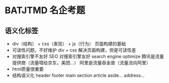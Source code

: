# BATJTMD 名企考题

## 语义化标签
- div（结构） + css（表现） + js（行为） 页面构建的基础
- 可读性问题，不好维护 
     div + css 解决页面构建，但是可读性差
- 对搜索引擎不友好
    SEO 对搜索引擎友好
    search engine optimize
    腾讯是流量提供商（流量喂给京东，美团...）
    阿里是流量吞金兽（流量流向阿里）
- html质量很重要
- 结构语义化
     header footer main
     section article aside...
     address...
